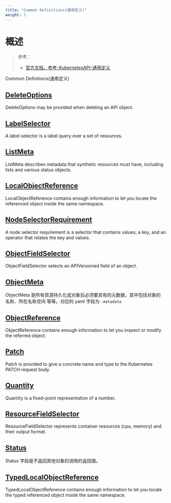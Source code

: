 ```yaml
---
title: "Common Definitions(通用定义)"
weight: 1
---
```


# 概述

> 参考：
>
> - [官方文档，参考-KubernetesAPI-通用定义](https://kubernetes.io/docs/reference/kubernetes-api/common-definitions/)

Common Definitions(通用定义)

## [DeleteOptions](https://kubernetes.io/docs/reference/kubernetes-api/common-definitions/delete-options/)

DeleteOptions may be provided when deleting an API object.

## [LabelSelector](/docs/10.云原生/2.3.Kubernetes%20容器编排系统/1.API%20Resource%20与%20Object/API%20参考/Common%20Definitions(通用定义)/LabelSelector.md)

A label selector is a label query over a set of resources.

## [ListMeta](https://kubernetes.io/docs/reference/kubernetes-api/common-definitions/list-meta/)

ListMeta describes metadata that synthetic resources must have, including lists and various status objects.

## [LocalObjectReference](https://kubernetes.io/docs/reference/kubernetes-api/common-definitions/local-object-reference/)

LocalObjectReference contains enough information to let you locate the referenced object inside the same namespace.

## [NodeSelectorRequirement](https://kubernetes.io/docs/reference/kubernetes-api/common-definitions/node-selector-requirement/)

A node selector requirement is a selector that contains values, a key, and an operator that relates the key and values.

## [ObjectFieldSelector](https://kubernetes.io/docs/reference/kubernetes-api/common-definitions/object-field-selector/)

ObjectFieldSelector selects an APIVersioned field of an object.

## [ObjectMeta](/docs/10.云原生/2.3.Kubernetes%20容器编排系统/1.API%20Resource%20与%20Object/API%20参考/Common%20Definitions(通用定义)/ObjectMeta.md)

ObjectMeta 是所有资源持久化成对象后必须要具有的元数据，其中包括对象的 名称、所在名称空间 等等。对应的 yaml 字段为 `.metadata`

## [ObjectReference](https://kubernetes.io/docs/reference/kubernetes-api/common-definitions/object-reference/)

ObjectReference contains enough information to let you inspect or modify the referred object.

## [Patch](https://kubernetes.io/docs/reference/kubernetes-api/common-definitions/patch/)

Patch is provided to give a concrete name and type to the Kubernetes PATCH request body.

## [Quantity](https://kubernetes.io/docs/reference/kubernetes-api/common-definitions/quantity/)

Quantity is a fixed-point representation of a number.

## [ResourceFieldSelector](https://kubernetes.io/docs/reference/kubernetes-api/common-definitions/resource-field-selector/)

ResourceFieldSelector represents container resources (cpu, memory) and their output format.

## [Status](/docs/10.云原生/2.3.Kubernetes%20容器编排系统/1.API%20Resource%20与%20Object/API%20参考/Common%20Definitions(通用定义)/Status.md)

Status 字段是不返回其他对象的调用的返回值。

## [TypedLocalObjectReference](https://kubernetes.io/docs/reference/kubernetes-api/common-definitions/typed-local-object-reference/)

TypedLocalObjectReference contains enough information to let you locate the typed referenced object inside the same namespace.
